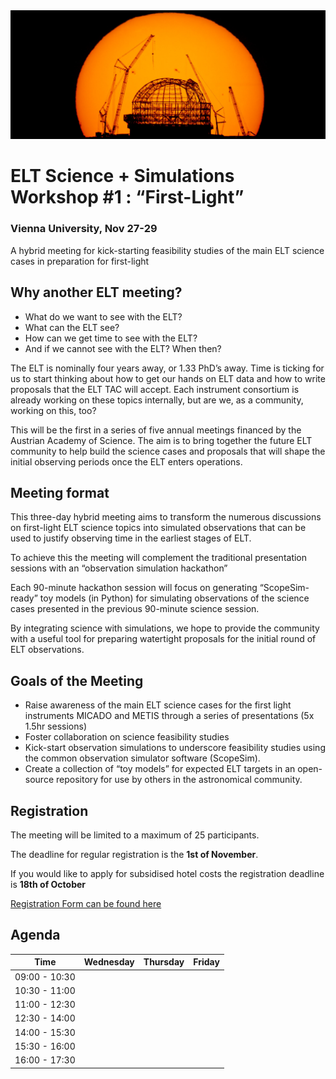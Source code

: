 <img src="ELT_sun.png" width="800">

# ELT Science + Simulations Workshop #1 : “First-Light”
### Vienna University, Nov 27-29
A hybrid meeting for kick-starting feasibility studies of the main ELT science cases in preparation for first-light

## Why another ELT meeting?
- What do we want to see with the ELT?
- What can the ELT see?
- How can we get time to see with the ELT?
- And if we cannot see with the ELT? When then?

The ELT is nominally four years away, or 1.33 PhD’s away. Time is ticking for us to start thinking about how to get our hands on ELT data and how to write proposals that the ELT TAC will accept. Each instrument consortium is already working on these topics internally, but are we, as a community, working on this, too?

This will be the first in a series of five annual meetings financed by the Austrian Academy of Science. The aim is to bring together the future ELT community to help build the science cases and proposals that will shape the initial observing periods once the ELT enters operations.

## Meeting format
This three-day hybrid meeting aims to transform the numerous discussions on first-light ELT science topics into simulated observations that can be used to justify observing time in the earliest stages of ELT.

To achieve this the meeting will complement the traditional presentation sessions with an “observation simulation hackathon”

Each 90-minute hackathon session will focus on generating “ScopeSim-ready” toy models (in Python) for simulating observations of the science cases presented in the previous 90-minute science session.

By integrating science with simulations, we hope to provide the community with a useful tool for preparing watertight proposals for the initial round of ELT observations.

## Goals of the Meeting
- Raise awareness of the main ELT science cases for the first light instruments MICADO and METIS through a series of presentations (5x 1.5hr sessions)
- Foster collaboration on science feasibility studies
- Kick-start observation simulations to underscore feasibility studies using the common observation simulator software (ScopeSim).
- Create a collection of “toy models” for expected ELT targets in an open-source repository for use by others in the astronomical community.

## Registration
The meeting will be limited to a maximum of 25 participants.

The deadline for regular registration is the **1st of November**.

If you would like to apply for subsidised hotel costs the registration deadline is **18th of October**

[Registration Form can be found here](https://forms.gle/cxQDebyBrgMJKAdL7)

## Agenda

| Time | Wednesday | Thursday | Friday |
|---|---|---|---|
| 09:00 - 10:30 | | | |
| 10:30 - 11:00 | | | |
| 11:00 - 12:30 | | | |
| 12:30 - 14:00 | | | |
| 14:00 - 15:30 | | | |
| 15:30 - 16:00 | | | |
| 16:00 - 17:30 | | | |
